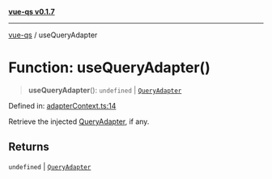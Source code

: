 [**vue-qs v0.1.7**](../README.md)

***

[vue-qs](../README.md) / useQueryAdapter

# Function: useQueryAdapter()

> **useQueryAdapter**(): `undefined` \| [`QueryAdapter`](../type-aliases/QueryAdapter.md)

Defined in: [adapterContext.ts:14](https://github.com/iamsomraj/vue-qs/blob/8dd8b9116f5f79adc1bc1b23a2ea361a3c83a0ab/src/adapterContext.ts#L14)

Retrieve the injected [QueryAdapter](../type-aliases/QueryAdapter.md), if any.

## Returns

`undefined` \| [`QueryAdapter`](../type-aliases/QueryAdapter.md)
